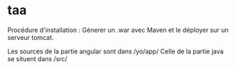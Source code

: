 taa
===

Procédure d'installation :
Génerer un .war avec Maven et le déployer sur un serveur tomcat.


Les sources de la partie angular sont dans /yo/app/
Celle de la partie java se situent dans /src/
